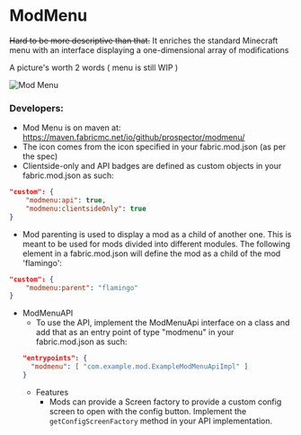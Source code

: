 # ModMenu
~~Hard to be more descriptive than that.~~ It enriches the standard Minecraft menu with an interface displaying a one-dimensional array of modifications



A picture's worth 2 words ( menu is still WIP )

![](https://gitlab.com/ENDERZOMBI102/modmenu-legacy/-/raw/1.12.2/images/mods_menu_screenshot.png?inline=false "Mod Menu")

### Developers:
- Mod Menu is on maven at: https://maven.fabricmc.net/io/github/prospector/modmenu/
- The icon comes from the icon specified in your fabric.mod.json (as per the spec)
- Clientside-only and API badges are defined as custom objects in your fabric.mod.json as such:
```json
"custom": {
    "modmenu:api": true,
    "modmenu:clientsideOnly": true
}
```
- Mod parenting is used to display a mod as a child of another one. This is meant to be used for mods divided into different modules. The following element in a fabric.mod.json will define the mod as a child of the mod 'flamingo':
```json
"custom": {
    "modmenu:parent": "flamingo"
}
```
- ModMenuAPI
    - To use the API, implement the ModMenuApi interface on a class and add that as an entry point of type "modmenu" in your fabric.mod.json as such:
  ```json
  "entrypoints": {
	"modmenu": [ "com.example.mod.ExampleModMenuApiImpl" ]
  }
  ```
    - Features
        - Mods can provide a Screen factory to provide a custom config screen to open with the config button. Implement the `getConfigScreenFactory` method in your API implementation.
